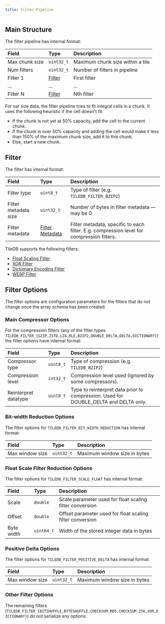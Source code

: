 ```yaml
---
title: Filter Pipeline
---
```


## Main Structure

The filter pipeline has internal format:

| **Field** | **Type** | **Description** |
| :--- | :--- | :--- |
| Max chunk size | `uint32_t` | Maximum chunk size within a tile |
| Num filters | `uint32_t` | Number of filters in pipeline |
| Filter 1 | [Filter](#filter) | First filter |
| … | … | … |
| Filter N | [Filter](#filter) | Nth filter |

For var size data, the filter pipeline tries to fit integral cells in a chunk. It uses the following heuristic if the cell doesn't fit:

* If the chunk is not yet at 50% capacity, add the cell to the current chunk.
* If the chunk is over 50% capacity and adding the cell would make it less than 150% of the maximum chunk size, add it to this chunk.
* Else, start a new chunk.

## Filter

The filter has internal format:

| **Field** | **Type** | **Description** |
| :--- | :--- | :--- |
| Filter type | `uint8_t` | Type of filter \(e.g. `TILEDB_FILTER_BZIP2`\) |
| Filter metadata size | `uint32_t` | Number of bytes in filter metadata — may be 0. |
| Filter metadata | [Filter Metadata](#filter-metadata) | Filter metadata, specific to each filter. E.g. compression level for compression filters. |

TileDB supports the following filters:
* [Float Scaling Filter](./filters/float_scale.md)
* [XOR Filter](./filters/xor.md)
* [Dictionary Encoding Filter](./filters/dictionary_encoding.md)
* [WEBP Filter](./filters/webp.md)

## Filter Options

The filter options are configuration parameters for the filters that do not change once the array schema has been created.

### Main Compressor Options

For the compression filters \(any of the filter types `TILEDB_FILTER_{GZIP,ZSTD,LZ4,RLE,BZIP2,DOUBLE_DELTA,DELTA,DICTIONARY}`\) the filter options have internal format:

| **Field** | **Type** | **Description** |
| :--- | :--- | :--- |
| Compressor type | `uint8_t` | Type of compression \(e.g. `TILEDB_BZIP2`\) |
| Compression level | `int32_t` | Compression level used \(ignored by some compressors\). |
| Reinterpret datatype | `uint8_t` | Type to reinterpret data prior to compression. Used for DOUBLE_DELTA and DELTA only. |

### Bit-width Reduction Options

The filter options for `TILEDB_FILTER_BIT_WIDTH_REDUCTION` has internal format:

| **Field** | **Type** | **Description** |
| :--- | :--- | :--- |
| Max window size | `uint32_t` | Maximum window size in bytes |

### Float Scale Filter Reduction Options

The filter options for `TILEDB_FILTER_SCALE_FLOAT` has internal format:

| **Field** | **Type** | **Description** |
| :--- | :--- | :--- |
| Scale | `double` | Scale parameter used for float scaling filter conversion |
| Offset | `double` | Offset parameter used for float scaling filter conversion |
| Byte width | `uint64_t` | Width of the stored integer data in bytes |

### Positive Delta Options

The filter options for `TILEDB_FILTER_POSITIVE_DELTA` has internal format:

| **Field** | **Type** | **Description** |
| :--- | :--- | :--- |
| Max window size | `uint32_t` | Maximum window size in bytes |

### Other Filter Options

The remaining filters \(`TILEDB_FILTER_{BITSHUFFLE,BYTESHUFFLE,CHECKSUM_MD5,CHECKSUM_256,XOR,DICTIONARY}`\) do not serialize any options.
